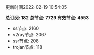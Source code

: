 更新时间2022-02-19 10:54:05

**总订阅: 182**
**总节点: 7729**
**有效节点: 4553**
- ss节点: 2160
- v2ray节点: 2067
- ssr节点: 208
- trojan节点: 118
